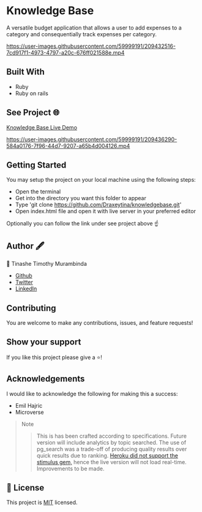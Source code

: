 # Knowledge Base
A versatile budget application that allows a user to add expenses to a category and consequentially track expenses per category.

https://user-images.githubusercontent.com/59999191/209432516-7cd917f1-4973-4797-a20c-676ff021588e.mp4

## Built With
- Ruby
- Ruby on rails

## See Project 🌐
<a href="https://boiling-reaches-21636.herokuapp.com/">Knowledge Base Live Demo</a>

https://user-images.githubusercontent.com/59999191/209436290-584a0176-7f96-44d7-9207-a65b4d004126.mp4

## Getting Started
You may setup the project on your local machine using the following steps:

- Open the terminal
- Get into the directory you want this folder to appear
- Type 'git clone https://github.com/Draxeytina/knowledgebase.git'
- Open index.html file and open it with live server in your preferred editor

Optionally you can follow the link under see project above ☝️

## Author 🖋️
👤 Tinashe Timothy Murambinda
* <a href="https://github.com/Draxeytina/">Github</a>
* <a href="https://twitter.com/tinamura2">Twitter</a>
* <a href="https://www.linkedin.com/in/timothy-tinashe-murambinda/">LinkedIn</a>

## Contributing
You are welcome to make any contributions, issues, and feature requests!

## Show your support
If you like this project please give a ⭐️!

## Acknowledgements
I would like to acknowledge the following for making this a success:
- Emil Hajric
- Microverse

>Note
>> This is has been crafted according to specifications.
>> Future version will include analytics by topic searched.
>> The use of pg_search was a trade-off of producing quality results over quick results due to ranking. 
>> <a href="https://discuss.rubyonrails.org/t/stimulus-controller-dont-work-at-all-on-heroku-rails-7/81514">Heroku did not support the stimulus gem,</a> hence the live version will not load real-time. Improvements to be made.

## 📝 License

This project is [MIT](https://github.com/Draxeytina/knowledgebase/MIT.md) licensed.
